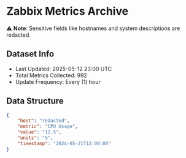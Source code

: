# Zabbix Metrics Archive

⚠️ **Note**: Sensitive fields like hostnames and system descriptions are redacted.

## Dataset Info
- Last Updated: 2025-05-12 23:00 UTC
- Total Metrics Collected: 992
- Update Frequency: Every (1) hour

## Data Structure
```json
{
    "host": "redacted",
    "metric": "CPU Usage",
    "value": "12.5",
    "units": "%",
    "timestamp": "2024-05-21T12:00:00"
}
```
